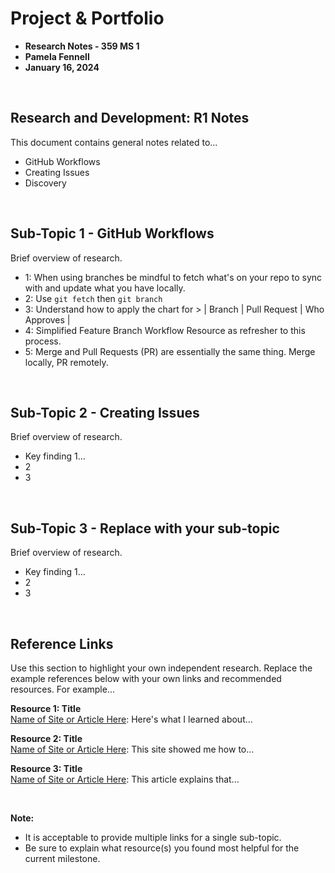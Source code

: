 # Project & Portfolio 

* **Research Notes - 359 MS 1**
* **Pamela Fennell**
* **January 16, 2024**

<br>



## Research and Development: R1 Notes

This document contains general notes related to...
- GitHub Workflows
- Creating Issues
- Discovery

<br>


## Sub-Topic 1 - GitHub Workflows
Brief overview of research. 

* 1: When using branches be mindful to fetch what's on your repo to sync with and update what you have locally.
* 2: Use `git fetch` then `git branch`
* 3: Understand how to apply the chart for  > | Branch | Pull Request | Who Approves |
* 4: Simplified Feature Branch Workflow Resource as refresher to this process.
* 5: Merge and Pull Requests (PR) are essentially the same thing. Merge locally, PR remotely.


<br>


## Sub-Topic 2 - Creating Issues
Brief overview of research. 

* Key finding 1...
* 2
* 3 

<br>

## Sub-Topic 3 - Replace with your sub-topic
Brief overview of research. 

* Key finding 1...
* 2
* 3 


    
<br>

## Reference Links
Use this section to highlight your own independent research. Replace the example references below with your own links and recommended resources. For example...

**Resource 1: Title**  
[Name of Site or Article Here](https://www.someaddress.com/full/url/): Here's what I learned about...  

**Resource 2: Title**    
[Name of Site or Article Here](https://www.someaddress.com/full/url/): This site showed me how to...

**Resource 3: Title**      
[Name of Site or Article Here](https://www.someaddress.com/full/url/): This article explains that...

<br>

**Note:**  

* It is acceptable to provide multiple links for a single sub-topic.  
* Be sure to explain what resource(s) you found most helpful for the current milestone. 



